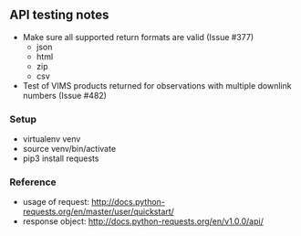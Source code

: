 ## API testing notes

* Make sure all supported return formats are valid (Issue #377)
  * json
  * html
  * zip
  * csv
* Test of VIMS products returned for observations with multiple downlink numbers (Issue #482)

### Setup
* virtualenv venv
* source venv/bin/activate
* pip3 install requests

### Reference
* usage of request: http://docs.python-requests.org/en/master/user/quickstart/
* response object: http://docs.python-requests.org/en/v1.0.0/api/
